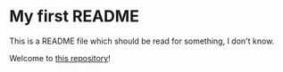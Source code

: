 My first README
===
This is a README file which should be read for something, I don't know.

Welcome to [this repository](https://github.com/owlhowl/Initial/)!
